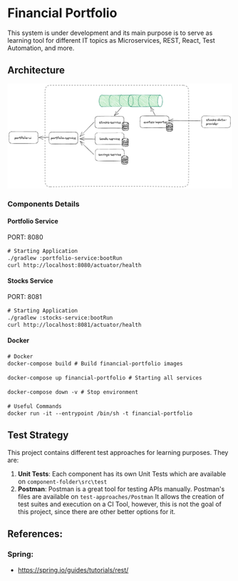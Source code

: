 # Financial Portfolio

This system is under development and its main purpose is to serve as learning tool for different IT topics as Microservices, REST, React, Test Automation, and more. 

## Architecture

![Architecture](documents/architecture.png)

### Components Details

#### Portfolio Service

PORT: 8080

````shell
# Starting Application
./gradlew :portfolio-service:bootRun
curl http://localhost:8080/actuator/health
````

#### Stocks Service

PORT: 8081

````shell
# Starting Application
./gradlew :stocks-service:bootRun
curl http://localhost:8081/actuator/health
````

#### Docker

````shell
# Docker
docker-compose build # Build financial-portfolio images

docker-compose up financial-portfolio # Starting all services

docker-compose down -v # Stop environment

# Useful Commands
docker run -it --entrypoint /bin/sh -t financial-portfolio
````

## Test Strategy

This project contains different test approaches for learning purposes. They are:
1. **Unit Tests**: Each component has its own Unit Tests which are available on  `component-folder\src\test`
2. **Postman**: Postman is a great tool for testing APIs manually. Postman's files are available on `test-approaches/Postman` It allows the creation of test suites and execution on a CI Tool, however, this is not the goal of this project, since there are other better options for it.

## References:

### Spring: 

- https://spring.io/guides/tutorials/rest/

